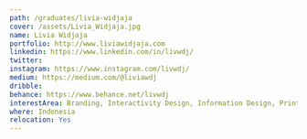 ```yaml
---
path: /graduates/livia-widjaja
cover: /assets/Livia_Widjaja.jpg
name: Livia Widjaja
portfolio: http://www.liviawidjaja.com
linkedin: https://www.linkedin.com/in/livwdj/
twitter:
instagram: https://www.instagram.com/livwdj/
medium: https://medium.com/@liviawdj
dribble:
behance: https://www.behance.net/livwdj
interestArea: Branding, Interactivity Design, Information Design, Print Design
where: Indonesia
relocation: Yes
---
```

